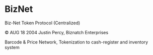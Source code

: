 # BizNet
Biz-Net Token Protocol (Centralized)

© AUG 18 2004 Justin Percy, Biznatch Enterprises


Barcode & Price Network, Tokenization to cash-register and inventory system

